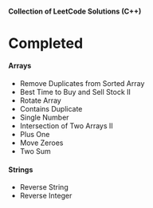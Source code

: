 #### Collection of LeetCode Solutions (C++)

# Completed

#### Arrays
- Remove Duplicates from Sorted Array
- Best Time to Buy and Sell Stock II
- Rotate Array
- Contains Duplicate
- Single Number
- Intersection of Two Arrays II
- Plus One
- Move Zeroes
- Two Sum

#### Strings
- Reverse String
- Reverse Integer
